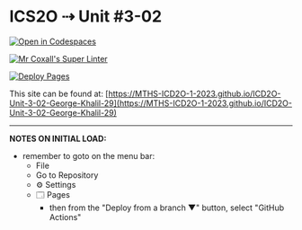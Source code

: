 # ICS2O ⇢ Unit #3-02

[![Open in Codespaces](https://classroom.github.com/assets/launch-codespace-7f7980b617ed060a017424585567c406b6ee15c891e84e1186181d67ecf80aa0.svg)](https://classroom.github.com/open-in-codespaces?assignment_repo_id=14584581)

[![Mr Coxall's Super Linter](https://github.com/MTHS-ICD2O-1-2023/ICD2O-Unit-3-02-George-Khalil-29/workflows/Mr%20Coxall's%20Super%20Linter/badge.svg)](https://github.com/MTHS-ICD2O-1-2023/ICD2O-Unit-3-02-George-Khalil-29/actions)

[![Deploy Pages](https://github.com/MTHS-ICD2O-1-2023/ICD2O-Unit-3-02-George-Khalil-29/workflows/Deploy%20Pages/badge.svg)](https://github.com/MTHS-ICD2O-1-2023/ICD2O-Unit-3-02-George-Khalil-29/actions)

This site can be found at: [https://MTHS-ICD2O-1-2023.github.io/ICD2O-Unit-3-02-George-Khalil-29](https://MTHS-ICD2O-1-2023.github.io/ICD2O-Unit-3-02-George-Khalil-29)

---

**NOTES ON INITIAL LOAD:**
- remember to goto on the menu bar:
  - File
  - Go to Repository
  - ⚙ Settings
  - 🗔 Pages
    - then from the "Deploy from a branch ▼" button, select "GitHub Actions"
